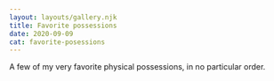 ```yaml
---
layout: layouts/gallery.njk
title: Favorite possessions
date: 2020-09-09
cat: favorite-posessions
---
```

A few of my very favorite physical possessions, in no particular order.
